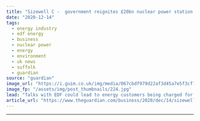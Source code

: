```yaml
---
title: "Sizewell C -  government reignites £20bn nuclear power station row"
date: "2020-12-14"
tags: 
  - energy industry
  - edf energy
  - business
  - nuclear power
  - energy
  - environment
  - uk news
  - suffolk
  - guardian
source: "guardian"
image_url: "https://i.guim.co.uk/img/media/067cbdf979d22af3d45a7e5f3cf749a8441ac7f0/0_0_5316_3190/master/5316.jpg?width=460&quality=85&auto=format&fit=max&s=72dc6452360269b2befaa6f5c6bbd79e"
image_fp: "/assets/img/post_thumbnails/224.jpg"
lead: "Talks with EDF could lead to energy customers being charged for construction costs Nils Pratley -  ministers should play for time over Sizewell CThe government has reignited a row over Britain’s nuclear energy ambitions by agreeing to restart talks wit..."
article_url: "https://www.theguardian.com/business/2020/dec/14/sizewell-c-government-talks-nuclear-power-station-edf-suffolk"
---
```


---

